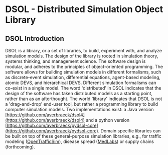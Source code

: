 # DSOL - Distributed Simulation Object Library

## DSOL Introduction

DSOL is a library, or a set of libraries, to build, experiment with, and analyze simulation models.
The design of the library is rooted in simulation theory, systems thinking, and management science. 
The software design is modular, and adheres to the principles of object-oriented programming. 
The software allows for building simulation models in different formalisms, such as discrete-event
simulation, differential equations, agent-based modeling, atomic DEVS, and hierarchical DEVS. 
Different simulation formalisms can co-exist in a single model. The word 'distributed' in DSOL 
indicates that the design of the software has taken distributed models as a starting point, rather 
than as an afterthought. The world 'library' indicates that DSOL is not a 'drag-and-drop' end-user
tool, but rather a programming library to build computer simulation models. Two implementations
exist: a Java version [https://github.com/averbraeck/dsol4](https://github.com/averbraeck/dsol4) and
a python version [https://github.com/averbraeck/pydsol-core](https://github.com/averbraeck/pydsol-core).
Domain specific libraries can be built on top of these general-purpose simulation libraries, e.g., 
for traffic modeling ([OpenTrafficSim](https://github.com/averbraeck/opentrafficsim2)), 
disease spread ([MedLabs](https://github.com/averbraeck/medlabs)) or supply chains (forthcoming). 


